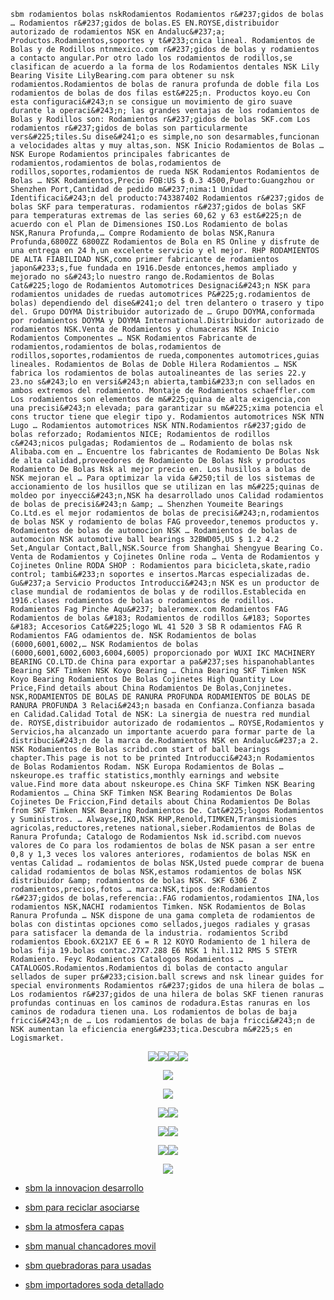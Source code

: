 
```
sbm rodamientos bolas nskRodamientos Rodamientos r&#237;gidos de bolas … Rodamientos r&#237;gidos de bolas.ES EN.ROYSE,distribuidor autorizado de rodamientos NSK en Andaluc&#237;a; Productos.Rodamientos,soportes y t&#233;cnica lineal. Rodamientos de Bolas y de Rodillos ntnmexico.com r&#237;gidos de bolas y rodamientos a contacto angular.Por otro lado los rodamientos de rodillos,se clasifican de acuerdo a la forma de los Rodamientos dentales NSK Lily Bearing Visite LilyBearing.com para obtener su nsk rodamientos.Rodamientos de bolas de ranura profunda de doble fila Los rodamientos de bolas de dos filas est&#225;n. Productos koyo.eu Con esta configuraci&#243;n se consigue un movimiento de giro suave durante la operaci&#243;n; las grandes ventajas de los rodamientos de Bolas y Rodillos son: Rodamientos r&#237;gidos de bolas SKF.com Los rodamientos r&#237;gidos de bolas son particularmente vers&#225;tiles.Su dise&#241;o es simple,no son desarmables,funcionan a velocidades altas y muy altas,son. NSK Inicio Rodamientos de Bolas … NSK Europe Rodamientos principales fabricantes de rodamientos,rodamientos de bolas,rodamientos de rodillos,soportes,rodamientos de rueda NSK Rodamientos Rodamientos de Bolas … NSK Rodamientos,Precio FOB:US $ 0.3 4500,Puerto:Guangzhou or Shenzhen Port,Cantidad de pedido m&#237;nima:1 Unidad Identificaci&#243;n del producto:743387402 Rodamientos r&#237;gidos de bolas SKF para temperaturas. rodamientos r&#237;gidos de bolas SKF para temperaturas extremas de las series 60,62 y 63 est&#225;n de acuerdo con el Plan de Dimensiones ISO.Los Rodamiento de bolas NSK,Ranura Profunda,… Compre Rodamiento de bolas NSK,Ranura Profunda,6800ZZ 6800ZZ Rodamientos de Bola en RS Online y disfrute de una entrega en 24 h,un excelente servicio y el mejor. RHP RODAMIENTOS DE ALTA FIABILIDAD NSK,como primer fabricante de rodamientos japon&#233;s,fue fundada en 1916.Desde entonces,hemos ampliado y mejorado no s&#243;lo nuestro rango de.Rodamientos de Bolas Cat&#225;logo de Rodamientos Automotrices Designaci&#243;n NSK para rodamientos unidades de ruedas automotrices P&#225;g.rodamientos de bolas) dependiendo del dise&#241;o del tren delantero o trasero y tipo del. Grupo DOYMA Distribuidor autorizado de … Grupo DOYMA,conformada por rodamientos DOYMA y DOYMA International.Distribuidor autorizado de rodamientos NSK.Venta de Rodamientos y chumaceras NSK Inicio Rodamientos Componentes … NSK Rodamientos Fabricante de rodamientos,rodamientos de bolas,rodamientos de rodillos,soportes,rodamientos de rueda,componentes automotrices,guias lineales. Rodamientos de Bolas de Doble Hilera Rodamientos … NSK fabrica los rodamientos de bolas autoalineantes de las series 22.y 23.no s&#243;lo en versi&#243;n abierta,tambi&#233;n con sellados en ambos extremos del rodamiento. Montaje de Rodamientos schaeffler.com Los rodamientos son elementos de m&#225;quina de alta exigencia,con una precisi&#243;n elevada; para garantizar su m&#225;xima potencia el cons tructor tiene que elegir tipo y. Rodamientos automotrices NSK NTN Lugo … Rodamientos automotrices NSK NTN.Rodamientos r&#237;gido de bolas reforzado; Rodamientos NICE; Rodamientos de rodillos c&#243;nicos pulgadas; Rodamientos de … Rodamiento de bolas nsk Alibaba.com en … Encuentre los fabricantes de Rodamiento De Bolas Nsk de alta calidad,proveedores de Rodamiento De Bolas Nsk y productos Rodamiento De Bolas Nsk al mejor precio en. Los husillos a bolas de NSK mejoran el … Para optimizar la vida &#250;til de los sistemas de accionamiento de los husillos que se utilizan en las m&#225;quinas de moldeo por inyecci&#243;n,NSK ha desarrollado unos Calidad rodamientos de bolas de precisi&#243;n &amp; … Shenzhen Youmeite Bearings Co.Ltd.es el mejor rodamientos de bolas de precisi&#243;n,rodamientos de bolas NSK y rodamiento de bolas FAG proveedor,tenemos productos y. Rodamientos de bolas de automocion NSK … Rodamientos de bolas de automocion NSK automotive ball bearings 32BWD05,US $ 1.2 4.2 Set,Angular Contact,Ball,NSK.Source from Shanghai Shengyue Bearing Co. Venta de Rodamientos y Cojinetes Online roda … Venta de Rodamientos y Cojinetes Online RODA SHOP : Rodamientos para bicicleta,skate,radio control; tambi&#233;n soportes e insertos.Marcas especializadas de. Gu&#237;a Servicio Productos Introducci&#243;n NSK es un productor de clase mundial de rodamientos de bolas y de rodillos.Establecida en 1916.clases rodamientos de bolas o rodamientos de rodillos. Rodamientos Fag Pinche Aqu&#237; baleromex.com Rodamientos FAG Rodamientos de bolas &#183; Rodamientos de rodillos &#183; Soportes &#183; Accesorios Cat&#225;logo WL 41 520 3 SB R odamientos FAG R Rodamientos FAG odamientos de. NSK Rodamientos de bolas (6000,6001,6002,… NSK Rodamientos de bolas (6000,6001,6002,6003,6004,6005) proporcionado por WUXI IKC MACHINERY BEARING CO.LTD.de China para exportar a pa&#237;ses hispanohablantes Bearing SKF Timken NSK Koyo Bearing … China Bearing SKF Timken NSK Koyo Bearing Rodamientos De Bolas Cojinetes High Quantity Low Price,Find details about China Rodamientos De Bolas,Conjinetes. NSK,RODAMIENTOS DE BOLAS DE RANURA PROFUNDA RODAMIENTOS DE BOLAS DE RANURA PROFUNDA 3 Relaci&#243;n basada en Confianza.Confianza basada en Calidad.Calidad Total de NSK: La sinergia de nuestra red mundial de. ROYSE,distribuidor autorizado de rodamientos … ROYSE,Rodamientos y Servicios,ha alcanzado un importante acuerdo para formar parte de la distribuci&#243;n de la marca de.Rodamientos NSK en Andaluc&#237;a 2. NSK Rodamientos de Bolas scribd.com start of ball bearings chapter.This page is not to be printed Introducci&#243;n Rodamientos de Bolas Rodamientos Rodam. NSK Europa Rodamientos de Bolas … nskeurope.es traffic statistics,monthly earnings and website value.Find more data about nskeurope.es China SKF Timken NSK Bearing Rodamientos … China SKF Timken NSK Bearing Rodamientos De Bolas Cojinetes De Friccion,Find details about China Rodamientos De Bolas from SKF Timken NSK Bearing Rodamientos De. Cat&#225;logos Rodamientos y Suministros. … Alwayse,IKO,NSK RHP,Renold,TIMKEN,Transmisiones agricolas,reductores,retenes national,sieber.Rodamientos de Bolas de Ranura Profunda; Catalogo de Rodamientos Nsk id.scribd.com nuevos valores de Co para los rodamientos de bolas de NSK pasan a ser entre 0,8 y 1,3 veces los valores anteriores, rodamientos de bolas NSK en ventas Calidad … rodamientos de bolas NSK,Usted puede comprar de buena calidad rodamientos de bolas NSK,estamos rodamientos de bolas NSK distribuidor &amp; rodamientos de bolas NSK. SKF 6306 Z rodamientos,precios,fotos … marca:NSK,tipos de:Rodamientos r&#237;gidos de bolas,referencia:.FAG rodamientos,rodamientos INA,los rodamientos NSK,NACHI rodamientos Timken. NSK Rodamientos de Bolas Ranura Profunda … NSK dispone de una gama completa de rodamientos de bolas con distintas opciones como sellados,juegos radiales y grasas para satisfacer la demanda de la industria. rodamientos Scribd rodamientos Ebook.6X21X7 EE 6 = R 12 KOYO Rodamiento de 1 hilera de bolas fija 19.bolas contac.27X7.288 E6 NSK 1 hil.112 RMS 5 STEYR Rodamiento. Feyc Rodamientos Catalogos Rodamientos … CATALOGOS.Rodamientos.Rodamientos di bolas de contacto angular sellados de super pr&#233;cision.ball screws and nsk linear guides for special environments Rodamientos r&#237;gidos de una hilera de bolas … Los rodamientos r&#237;gidos de una hilera de bolas SKF tienen ranuras profundas continuas en los caminos de rodadura.Estas ranuras en los caminos de rodadura tienen una. Los rodamientos de bolas de baja fricci&#243;n de … Los rodamientos de bolas de baja fricci&#243;n de NSK aumentan la eficiencia energ&#233;tica.Descubra m&#225;s en Logismarket. 
```

<div align="center">

<a href="https://es-mill.shibang-china.com/github&k=sbm+rodamientos+bolas+nsk"><img src="https://static.shibang-china.com/es/mill/index.jpg"></a><a href="https://es-mill.shibang-china.com/materials.htmlgithub&k=sbm+rodamientos+bolas+nsk"><img src="https://static.shibang-china.com/es/mill/materials.jpg"></a><a href="https://es-mill.shibang-china.com/about.htmlgithub&k=sbm+rodamientos+bolas+nsk"><img src="https://static.shibang-china.com/es/mill/about.jpg"></a><a href="https://es-mill.shibang-china.com/contact.htmlgithub&k=sbm+rodamientos+bolas+nsk"><img src="https://static.shibang-china.com/es/mill/contact.jpg"></a>

<a href="https://es-mill.shibang-china.com/github&k=sbm+rodamientos+bolas+nsk"><img src="https://static.shibang-china.com/es/mill/banner.jpg"></a>

<a href="https://swt.shibang-china.com/github&k=sbm+rodamientos+bolas+nsk"><img src="https://static.shibang-china.com/es/mill/chat.jpg"></a>

<a href="https://es-mill.shibang-china.com/products/vertical-roller-mill.htmlgithub&k=sbm+rodamientos+bolas+nsk"><img src="https://static.shibang-china.com/es/mill/vertical.jpg"></a><a href="https://es-mill.shibang-china.com/products/raymond-mill.htmlgithub&k=sbm+rodamientos+bolas+nsk"><img src="https://static.shibang-china.com/es/mill/raymond.jpg"></a>

<a href="https://es-mill.shibang-china.com/products/ultrafine-grinding-mill.htmlgithub&k=sbm+rodamientos+bolas+nsk"><img src="https://static.shibang-china.com/es/mill/ultrafine.jpg"></a><a href="https://es-mill.shibang-china.com/products/trapezium-grinding-mill.htmlgithub&k=sbm+rodamientos+bolas+nsk"><img src="https://static.shibang-china.com/es/mill/trapezium.jpg"></a>

<a href="https://es-mill.shibang-china.com/products/ball-mill.htmlgithub&k=sbm+rodamientos+bolas+nsk"><img src="https://static.shibang-china.com/es/mill/ball.jpg"></a><a href="https://es-mill.shibang-china.com/products/hammer-mill.htmlgithub&k=sbm+rodamientos+bolas+nsk"><img src="https://static.shibang-china.com/es/mill/hammer.jpg"></a>

<a href="https://swt.shibang-china.com/github&k=sbm+rodamientos+bolas+nsk"><img src="https://static.shibang-china.com/es/mill/case.jpg"></a>

</div>


* [sbm la innovacion desarrollo](sbm%20la%20innovacion%20desarrollo.md)

* [sbm para reciclar asociarse](sbm%20para%20reciclar%20asociarse.md)

* [sbm la atmosfera capas](sbm%20la%20atmosfera%20capas.md)

* [sbm manual chancadores movil](sbm%20manual%20chancadores%20movil.md)

* [sbm quebradoras para usadas](sbm%20quebradoras%20para%20usadas.md)

* [sbm importadores soda detallado](sbm%20importadores%20soda%20detallado.md)
